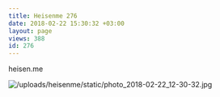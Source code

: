 ```yaml
---
title: Heisenme 276
date: 2018-02-22 15:30:32 +03:00
layout: page
views: 388
id: 276
---
```


heisen.me



![/uploads/heisenme/static/photo_2018-02-22_12-30-32.jpg](/uploads/heisenme/static/photo_2018-02-22_12-30-32.jpg)
